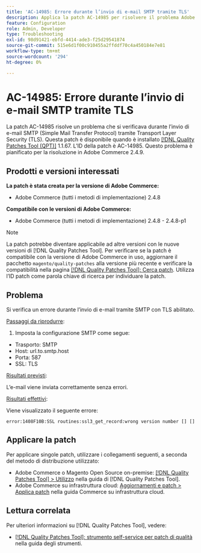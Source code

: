 ```yaml
---
title: 'AC-14985: Errore durante l’invio di e-mail SMTP tramite TLS'
description: Applica la patch AC-14985 per risolvere il problema Adobe Commerce che si verifica quando si invia un’e-mail SMTP (Simple Mail Transfer Protocol) tramite Transport Layer Security (TLS).
feature: Configuration
role: Admin, Developer
type: Troubleshooting
exl-id: 98d91421-ebfd-4414-ade3-f25d29541874
source-git-commit: 515e6d1f00c910455a2ffddf70c4a450184e7e81
workflow-type: tm+mt
source-wordcount: '294'
ht-degree: 0%

---
```


# AC-14985: Errore durante l’invio di e-mail SMTP tramite TLS

La patch AC-14985 risolve un problema che si verificava durante l’invio di e-mail SMTP (Simple Mail Transfer Protocol) tramite Transport Layer Security (TLS). Questa patch è disponibile quando è installato [[!DNL Quality Patches Tool (QPT)]](/help/tools/quality-patches-tool/quality-patches-tool-to-self-serve-quality-patches.md) 1.1.67. L’ID della patch è AC-14985. Questo problema è pianificato per la risoluzione in Adobe Commerce 2.4.9.

## Prodotti e versioni interessati

**La patch è stata creata per la versione di Adobe Commerce:**

* Adobe Commerce (tutti i metodi di implementazione) 2.4.8

**Compatibile con le versioni di Adobe Commerce:**

* Adobe Commerce (tutti i metodi di implementazione) 2.4.8 - 2.4.8-p1

>[!NOTE]
>
>La patch potrebbe diventare applicabile ad altre versioni con le nuove versioni di [!DNL Quality Patches Tool]. Per verificare se la patch è compatibile con la versione di Adobe Commerce in uso, aggiornare il pacchetto `magento/quality-patches` alla versione più recente e verificare la compatibilità nella pagina [[!DNL Quality Patches Tool]: Cerca patch](https://experienceleague.adobe.com/tools/commerce-quality-patches/index.html?lang=it). Utilizza l’ID patch come parola chiave di ricerca per individuare la patch.

## Problema

Si verifica un errore durante l’invio di e-mail tramite SMTP con TLS abilitato.

<u>Passaggi da riprodurre</u>:

1. Imposta la configurazione SMTP come segue:
* Trasporto: SMTP
* Host: url.to.smtp.host
* Porta: 587
* SSL: TLS

<u>Risultati previsti</u>:

L’e-mail viene inviata correttamente senza errori.

<u>Risultati effettivi</u>:

Viene visualizzato il seguente errore:

```
error:1408F10B:SSL routines:ssl3_get_record:wrong version number [] []
```

## Applicare la patch

Per applicare singole patch, utilizzare i collegamenti seguenti, a seconda del metodo di distribuzione utilizzato:

* Adobe Commerce o Magento Open Source on-premise: [[!DNL Quality Patches Tool] > Utilizzo](/help/tools/quality-patches-tool/usage.md) nella guida di [!DNL Quality Patches Tool].
* Adobe Commerce su infrastruttura cloud: [Aggiornamenti e patch > Applica patch](https://experienceleague.adobe.com/docs/commerce-cloud-service/user-guide/develop/upgrade/apply-patches.html?lang=it) nella guida Commerce su infrastruttura cloud.

## Lettura correlata

Per ulteriori informazioni su [!DNL Quality Patches Tool], vedere:

* [[!DNL Quality Patches Tool]: strumento self-service per patch di qualità](/help/tools/quality-patches-tool/quality-patches-tool-to-self-serve-quality-patches.md) nella guida degli strumenti.
